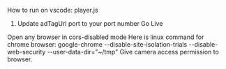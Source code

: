 How to run on vscode:
    player.js
  1. Update adTagUrl port to your port number
Go Live

Open any browser in cors-disabled mode
 Here is linux command for chrome browser: google-chrome --disable-site-isolation-trials --disable-web-security --user-data-dir="~/tmp"
Give camera access permission to browser.
